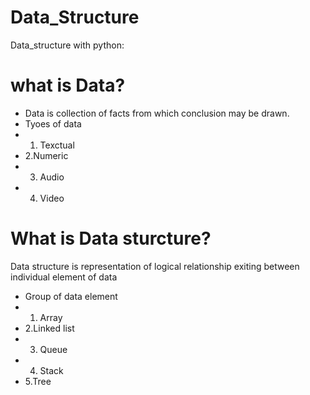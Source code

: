 # Data_Structure
Data_structure with python:
# what is Data?
- Data is collection of facts from which conclusion may be drawn.
- Tyoes of data
- 1. Texctual 
- 2.Numeric
- 3. Audio
- 4. Video
# What is Data sturcture?
Data structure is representation of logical relationship exiting between individual element of data
- Group of data element
- 1. Array
- 2.Linked list
- 3. Queue
- 4. Stack
- 5.Tree
